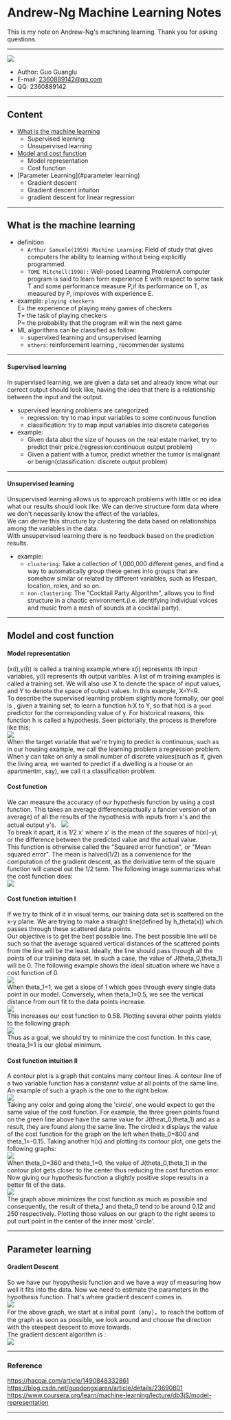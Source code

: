 # Andrew-Ng Machine Learning Notes  
This is my note on Andrew-Ng's machining learning. Thank you for asking questions.

***
[![](/picture/fig_ML.jpg)][Andrew-Ng-coursera]  
- Author: Guo Guanglu  
- E-mail: 2360889142@qq.com
- QQ: 2360889142  

***
## Content
* [What is the machine learning](#what-is-the-machine-learning)  
	* Supervised learning  
	* Unsupervised learning  
* [Model and cost function](#model-and-cost-function)
	* Model representation
	* Cost function  
* [Parameter Learning](#parameter learning)
	* Gradient descent
	* Gradient descent intuiton
	* gradient descent for linear regression
***
What is the machine learning
-----------------------------
* definition  
	* `Arthur Samuele(1959) Machine Learning`:  Field of study that gives computers the ability to learning without being explicitly programmed.  
	* `TOME Mitchell(1998):`  Well-posed Learning Problem:A computer program is said to learn form experience E with respect to some task T and some performance measure P,if its performance on T, as measured by P, improves with experience E.  
* example: `playing checkers`  
E= the experience of playing many games of checkers  
T= the task of playing checkers  
P= the probability that the program will win the next game  
* ML algorithms can be classified as follow:  
	* supervixed learning and unsupervised learning   
	* `others`: reinforcement learning , recommender systems  

***
#### Supervised learning
In supervised learning, we are given a data set and already know what our correct 
output should look like, having the idea that there is a relationship between the 
input and the output.  
* supervised learning problems are categorized:
	* regression: try to map input variables to some continuous function  
	* classification: try to map input variables into discrete categories  
* example:
	* Given data abot the size of houses on the real estate market, try to predict their price.(regression:continuous output problem)  
	* Given a patient with a tumor, predict whether the tumor is malignant or benign(classification: discrete output problem)

***
#### Unsupervised learning
Unsupervised learning allows us to approach problems with little or no idea what our results should look like. We can derive structure
form data where we don't necessarily know the effect of the variables.  
We can derive this structure by clustering the data based on relationships among the variables in the data.  
With unsupervised learning there is no feedback based on the prediction results.  
* example:  
	* `clustering`: Take a collection of 1,000,000 different genes, and find a way to automatically group these genes into groups that are somehow similar or related by different variables, such as lifespan, location, roles, and so on.  
	* `non-clustering`: The "Cocktail Party Algorithm", allows you to find structure in a chaotic environment.(i.e. identifying individual voices and music from a mesh of sounds at a cocktail party).  

***  
Model and cost function
-------  
#### Model representation  
(x(i),y(i)) is called a training example,where x(i) represents ith input variables, y(i) represents ith output varibles. A list of m training examples is called a training set. We will also use X to denote the space of input values, and Y to denote the space of output values. In this example, X=Y=R.  
To describe the supervised learning problem slightly more formally, our goal is , given a training set, to learn a function h:X to Y, so that h(x) is a `good` predictor for the corresponding value of y. For historical reasons, this function h is called a hypothesis. Seen pictorially, the process is therefore like this:  
![](/picture/ML-process.png)  
When the target variable that we're trying to predict is continuous, such as in our housing example, we call the learning problem a regression problem. When y can take on only a small number of discrete values(such as if, given the living area, we wanted to predict if a dwelling is a house or an apartmentm, say), we call it a classification problem.  
#### Cost function  
We can measure the accuracy of our hypothesis function by using a cost function. This takes an average difference(actually a fancier version of an average) of all the results of the hypothesis with inputs from x's and the actual output y's.  
![](/picture/costfunction.png)  
To break it apart, it is 1/2 x' where x' is the mean of the squares of h(xi)-yi, or the difference between the predicted value and the actual value.  
This function is otherwise called the "Squared error function", or "Mean squared error". The mean is halved(1/2) as a convenience for the computation of the gradient descent, as the derivative term of the square function will cancel out the 1/2 term. The following image
summarizes what the cost function does:  
![](/picture/costfunction2.png)  
#### Cost function intuition I  
If we try to think of it in visual terms, our training data set is scattered on the x-y  plane. We are trying to make a straight line(defined by h_theta(x)) which passes through these scattered data points.  
Our objective is to get the best possible line. The best possible line will be such so that the average squared vertical distances of the scattered points from the line will be the least. Ideally, the line should pass through all the points of our training data set. In such a case, the value of J(theta_0,theta_1) will be 0. The following example shows the ideal situation where we have a cost function of 0.  
![](/picture/costfunction_intuition1.png)  
When theta_1=1, we get a slope of 1 which goes through every single data point in our model. Conversely, when theta_1=0.5, we see the vertical distance from ourt fit to the data points increase.  
![](/picture/costfunction_intuition2.png)  
This increases our cost function to 0.58. Plotting several other points yields to the following graph:  
![](/picture/costfunction_intuition3.png)  
Thus as a goal, we should try to minimize the cost function. In this case, theata_1=1 is our global minimum.  
#### Cost function intuition II  
A contour plot is a graph that contains many contour lines. A contour line of a two variable function has a constannt value at all points of the same line. An example of such a graph is the one to the right below.  
![](/picture/costfunction_intuition4.png)  
Taking any color and going along the 'circle', one would expect to get the same value of the cost function. For example, the three green points found on the green line above have the same value for J(theat_0,theta_1) and as a result, they are found along the same line. The circled x displays the value of the cost function for the graph on the left when theta_0=800 and theta_1=-0.15. Taking another h(x) and plotting its contour plot, one gets the following graphs:  
![](/picture/costfunction_intuition5.png)  
When theta_0=360 and theta_1=0, the value of J(theta_0,theta_1) in the contour plot  gets closer to the center thus reducing the cost function error. Now giving our hypothesis function a slightly positive slope results in a better fit of the data.  
![](/picture/costfunction_intuition6)  
The graph above minimizes the cost function as much as possible and consequently, the result of theta_1 and theta_0 tend to be around 0.12 and 250 respectively. Plotting those values on our graph to the right seems to put ourt point in the center of the inner most 'circle'.  

***
Parameter learning
-------------------
#### Gradient Descent  
So we have our hyopythesis function and we have a way of measuring how well it fits into the data. Now we need to estimate the parameters in the hypothesis function. That's where gradient descent comes in.  
![](/picture/gradient_3d.png)  
For the above graph, we start at a initial point（any），to reach the bottom of the graph as soon as possible, we look around and choose the direction with the steepest descent to move towards.  
The gradient descent algorithm is :  
![](/picture/gradient_descent1.png)  


**********
### Reference
https://hacpai.com/article/1490848332861  
https://blog.csdn.net/guodongxiaren/article/details/23690801  
https://www.coursera.org/learn/machine-learning/lecture/db3jS/model-representation  

---------------------------------------------------------
[Andrew-Ng-coursera]:https://www.coursera.org/learn/machine-learning/lecture/db3jS/model-representation "Andrew Ng coursera"


